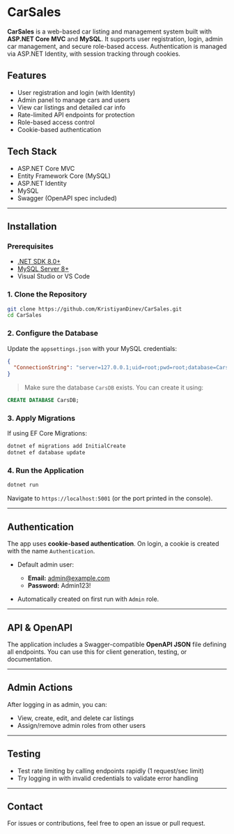 # CarSales

**CarSales** is a web-based car listing and management system built with **ASP.NET Core MVC** and **MySQL**. It supports user registration, login, admin car management, and secure role-based access. Authentication is managed via ASP.NET Identity, with session tracking through cookies.

## Features

* User registration and login (with Identity)
* Admin panel to manage cars and users
* View car listings and detailed car info
* Rate-limited API endpoints for protection
* Role-based access control
* Cookie-based authentication

## Tech Stack

* ASP.NET Core MVC
* Entity Framework Core (MySQL)
* ASP.NET Identity
* MySQL
* Swagger (OpenAPI spec included)

---

## Installation

### Prerequisites

* [.NET SDK 8.0+](https://dotnet.microsoft.com/)
* [MySQL Server 8+](https://dev.mysql.com/downloads/)
* Visual Studio or VS Code

### 1. Clone the Repository

```bash
git clone https://github.com/KristiyanDinev/CarSales.git
cd CarSales
```

### 2. Configure the Database

Update the `appsettings.json` with your MySQL credentials:

```json
{
  "ConnectionString": "server=127.0.0.1;uid=root;pwd=root;database=CarsDB"
}
```

> Make sure the database `CarsDB` exists. You can create it using:

```sql
CREATE DATABASE CarsDB;
```

### 3. Apply Migrations

If using EF Core Migrations:

```bash
dotnet ef migrations add InitialCreate
dotnet ef database update
```

### 4. Run the Application

```bash
dotnet run
```

Navigate to `https://localhost:5001` (or the port printed in the console).

---

## Authentication

The app uses **cookie-based authentication**. On login, a cookie is created with the name `Authentication`.

* Default admin user:

  * **Email:** admin@example.com
  * **Password:** Admin123!
* Automatically created on first run with `Admin` role.

---

## API & OpenAPI

The application includes a Swagger-compatible **OpenAPI JSON** file defining all endpoints. You can use this for client generation, testing, or documentation.

---

## Admin Actions

After logging in as admin, you can:

* View, create, edit, and delete car listings
* Assign/remove admin roles from other users

---

## Testing

* Test rate limiting by calling endpoints rapidly (1 request/sec limit)
* Try logging in with invalid credentials to validate error handling

---

## Contact

For issues or contributions, feel free to open an issue or pull request.

